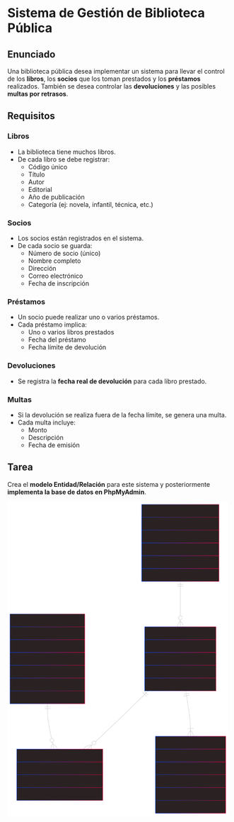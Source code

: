 # Sistema de Gestión de Biblioteca Pública

## Enunciado

Una biblioteca pública desea implementar un sistema para llevar el control de los **libros**, los **socios** que los toman prestados y los **préstamos** realizados. También se desea controlar las **devoluciones** y las posibles **multas por retrasos**.

## Requisitos

### Libros

- La biblioteca tiene muchos libros.
- De cada libro se debe registrar:
  - Código único
  - Título
  - Autor
  - Editorial
  - Año de publicación
  - Categoría (ej: novela, infantil, técnica, etc.)

### Socios

- Los socios están registrados en el sistema.
- De cada socio se guarda:
  - Número de socio (único)
  - Nombre completo
  - Dirección
  - Correo electrónico
  - Fecha de inscripción

### Préstamos

- Un socio puede realizar uno o varios préstamos.
- Cada préstamo implica:
  - Uno o varios libros prestados
  - Fecha del préstamo
  - Fecha límite de devolución

### Devoluciones

- Se registra la **fecha real de devolución** para cada libro prestado.

### Multas

- Si la devolución se realiza fuera de la fecha límite, se genera una multa.
- Cada multa incluye:
  - Monto
  - Descripción
  - Fecha de emisión

## Tarea

Crea el **modelo Entidad/Relación** para este sistema y posteriormente **implementa la base de datos en PhpMyAdmin**.

<img src="er-diagram-library.svg" alt="Library Diagram" width="500"/>
